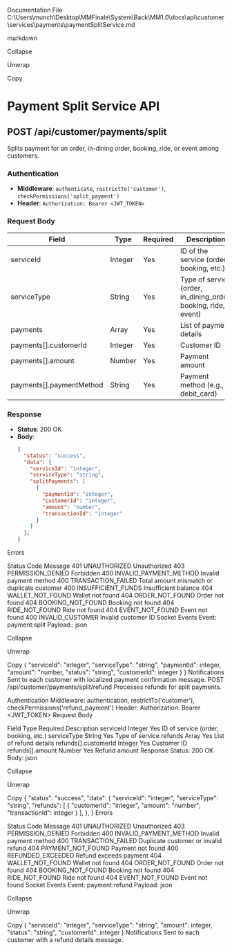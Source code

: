 Documentation File
C:\Users\munch\Desktop\MMFinale\System\Back\MM1.0\docs\api\customer\services\payments\paymentSplitService.md

markdown

Collapse

Unwrap

Copy
# Payment Split Service API

## POST /api/customer/payments/split

Splits payment for an order, in-dining order, booking, ride, or event among customers.

### Authentication
- **Middleware**: `authenticate`, `restrictTo('customer')`, `checkPermissions('split_payment')`
- **Header**: `Authorization: Bearer <JWT_TOKEN>`

### Request Body
| Field       | Type     | Required | Description                                |
|-------------|----------|----------|-------------------------------------|
| serviceId   | Integer | Yes       | ID of the service (order, booking, etc.)    |
| serviceType | String  | Yes      | Type of service (order, in_dining_order, booking, ride, event) |
| payments    | Array   | Yes      | List of payment details                   |
| payments[].customerId | Integer | Yes | Customer ID                                    |
| payments[].amount | Number | Yes | Payment amount                             |
| payments[].paymentMethod | String | Yes | Payment method (e.g., debit_card)          |

### Response
- **Status**: 200 OK
- **Body**:
  ```json
  {
    "status": "success",
    "data": {
      "serviceId": "integer",
      "serviceType": "string",
      "splitPayments": [
        {
          "paymentId": "integer",
          "customerId": "integer",
          "amount": "number",
          "transactionId": "integer"
        }
      ]
    },
  }
Errors

Status	Code	Message
401	UNAUTHORIZED	Unauthorized
403	PERMISSION_DENIED	Forbidden
400	INVALID_PAYMENT_METHOD	Invalid payment method
400	TRANSACTION_FAILED	Total amount mismatch or duplicate customer
400	INSUFFICIENT_FUNDS	Insufficient balance
404	WALLET_NOT_FOUND	Wallet not found
404	ORDER_NOT_FOUND	Order not found
404	BOOKING_NOT_FOUND	Booking not found
404	RIDE_NOT_FOUND	Ride not found
404	EVENT_NOT_FOUND	Event not found
400	INVALID_CUSTOMER	Invalid customer ID
Socket Events
Event: payment:split
Payload::
json

Collapse

Unwrap

Copy
{
  "serviceId": "integer",
  "serviceType": "string",
  "paymentId": integer,
  "amount": "number,
  "status": "string",
  "customerId": integer
}
}
Notifications
Sent to each customer with localized payment confirmation message.
POST /api/customer/payments/split/refund
Processes refunds for split payments.

Authentication
Middleware: authentication, restrictTo('customer'), checkPermissions('refund_payment')
Header: Authorization: Bearer <JWT_TOKEN>
Request Body

Field	Type	Required	Description
serviceId	Integer	Yes	ID of service (order, booking, etc.)
serviceType	String	Yes	Type of service
refunds	Array	Yes	List of refund details
refunds[].customerId	Integer	Yes	Customer ID
refunds[].amount	Number	Yes	Refund amount
Response
Status: 200 OK
Body:
json

Collapse

Unwrap

Copy
{
  "status": "success",
  "data": {
    "serviceId": "integer",
    "serviceType": "string",
    "refunds": [
      {
        "customerId": "integer",
        "amount": "number",
        "transactionId": integer
      }
    ],
  },
}
Errors

Status	Code	Message
401	UNAUTHORIZED	Unauthorized
403	PERMISSION_DENIED	Forbidden
400	INVALID_PAYMENT_METHOD	Invalid payment method
400	TRANSACTION_FAILED	Duplicate customer or invalid refund
404	PAYMENT_NOT_FOUND	Payment not found
400	REFUNDED_EXCEEDED	Refund exceeds payment
404	WALLET_NOT_FOUND	Wallet not found
404	ORDER_NOT_FOUND	Order not found
404	BOOKING_NOT_FOUND	Booking not found
404	RIDE_NOT_FOUND	Ride not found
404	EVENT_NOT_FOUND	Event not found
Socket Events
Event: payment:refund
Payload:
json

Collapse

Unwrap

Copy
{
  "serviceId": "integer",
  "serviceType": "string",
  "amount": integer,
  "status": "string",
  "customerId": integer
}
Notifications
Sent to each customer with a refund details message.